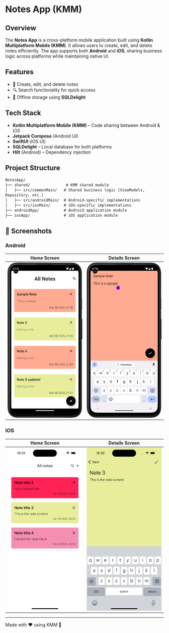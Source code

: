 # Notes App (KMM)

## Overview
The **Notes App** is a cross-platform mobile application built using **Kotlin Multiplatform Mobile (KMM)**. It allows users to create, edit, and delete notes efficiently. The app supports both **Android** and **iOS**, sharing business logic across platforms while maintaining native UI.

## Features
- 📝 Create, edit, and delete notes
- 🔍 Search functionality for quick access
- 💾 Offline storage using **SQLDelight**

## Tech Stack
- **Kotlin Multiplatform Mobile (KMM)** – Code sharing between Android & iOS
- **Jetpack Compose** (Android UI)
- **SwiftUI** (iOS UI)
- **SQLDelight** – Local database for both platforms
- **Hilt** (Android) – Dependency injection

## Project Structure
```
NotesApp/
├── shared/                # KMM shared module
│   ├── src/commonMain/   # Shared business logic (ViewModels, Repository, etc.)
│   ├── src/androidMain/  # Android-specific implementations
│   ├── src/iosMain/      # iOS-specific implementations
├── androidApp/           # Android application module
├── iosApp/               # iOS application module
```

## 📸 Screenshots

### Android
Home Screen            |  Details Screen
:-------------------------:|:-------------------------:
![Android Home](screenshots/android_home.png) | ![Android Details](screenshots/android_details.png)

### iOS
Home Screen            |  Details Screen
:-------------------------:|:-------------------------:
![iOS Home](screenshots/ios_home.png) | ![iOS Details](screenshots/ios_details.png)


---

Made with ❤️ using KMM 🚀
